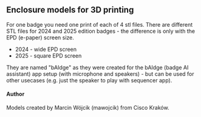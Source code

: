 ## Enclosure models for 3D printing

For one badge you need one print of each of 4 stl files. There are different STL files for 2024 and 2025 edition badges - the difference is only with the EPD (e-paper) screen size.

- 2024 - wide EPD screen
- 2025 - square EPD screen

They are named "bAIdge" as they were created for the bAIdge (badge AI assistant) app setup (with microphone and speakers) - but can be used for other usecases (e.g. just the speaker to play with sequencer app).

#### Author

Models created by Marcin Wójcik (mawojcik) from Cisco Kraków.